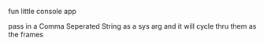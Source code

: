 fun little console app

pass in a Comma Seperated String as a sys arg and it will cycle thru them as the frames
